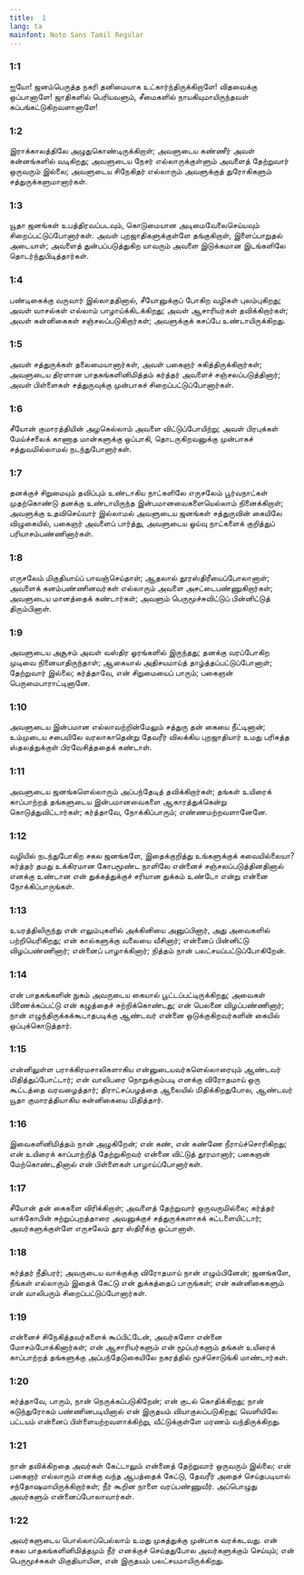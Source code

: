 ```yaml
---
title:  1
lang: ta
mainfont: Noto Sans Tamil Regular
---
```


###  1:1

ஐயோ! ஜனம்பெருத்த நகரி தனிமையாக உட்கார்ந்திருக்கிறாளே! விதவைக்கு ஒப்பானாளே! ஜாதிகளில் பெரியவளும், சீமைகளில் நாயகியுமாயிருந்தவள் கப்பங்கட்டுகிறவளானாளே!

###  1:2

இராக்காலத்திலே அழுதுகொண்டிருக்கிறாள்; அவளுடைய கண்ணீர் அவள் கன்னங்களில் வடிகிறது; அவளுடைய நேசர் எல்லாருக்குள்ளும் அவளைத் தேற்றுவார் ஒருவரும் இல்லை; அவளுடைய சிநேகிதர் எல்லாரும் அவளுக்குத் துரோகிகளும் சத்துருக்களுமானார்கள்.

###  1:3

யூதா ஜனங்கள் உபத்திரவப்படவும், கொடுமையான அடிமைவேலைசெய்யவும் சிறைப்பட்டுப்போனார்கள். அவள் புறஜாதிகளுக்குள்ளே தங்குகிறாள், இளைப்பாறுதல் அடையாள்; அவளைத் துன்பப்படுத்துகிற யாவரும் அவளை இடுக்கமான இடங்களிலே தொடர்ந்துபிடித்தார்கள்.

###  1:4

பண்டிகைக்கு வருவார் இல்லாததினால், சீயோனுக்குப் போகிற வழிகள் புலம்புகிறது; அவள் வாசல்கள் எல்லாம் பாழாய்க்கிடக்கிறது; அவள் ஆசாரியர்கள் தவிக்கிறார்கள்; அவள் கன்னிகைகள் சஞ்சலப்படுகிறார்கள்; அவளுக்குக் கசப்பே உண்டாயிருக்கிறது.

###  1:5

அவள் சத்துருக்கள் தலைமையானார்கள், அவள் பகைஞர் சுகித்திருக்கிறார்கள்; அவளுடைய திரளான பாதகங்களினிமித்தம் கர்த்தர் அவளைச் சஞ்சலப்படுத்தினார்; அவள் பிள்ளைகள் சத்துருவுக்கு முன்பாகச் சிறைப்பட்டுப்போனார்கள்.

###  1:6

சீயோன் குமாரத்தியின் அழகெல்லாம் அவளை விட்டுப்போயிற்று; அவள் பிரபுக்கள் மேய்ச்சலைக் காணாத மான்களுக்கு ஒப்பாகி, தொடருகிறவனுக்கு முன்பாகச் சத்துவமில்லாமல் நடந்துபோனார்கள்.

###  1:7

தனக்குச் சிறுமையும் தவிப்பும் உண்டாகிய நாட்களிலே எருசலேம் பூர்வநாட்கள் முதற்கொண்டு தனக்கு உண்டாயிருந்த இன்பமானவைகளையெல்லாம் நினைக்கிறாள்; அவளுக்கு உதவிசெய்வார் இல்லாமல் அவளுடைய ஜனங்கள் சத்துருவின் கையிலே விழுகையில், பகைஞர் அவளைப் பார்த்து, அவளுடைய ஓய்வு நாட்களைக் குறித்துப் பரியாசம்பண்ணினார்கள்.

###  1:8

எருசலேம் மிகுதியாய்ப் பாவஞ்செய்தாள்; ஆதலால் தூரஸ்திரீயைப்போலானாள்; அவளைக் கனம்பண்ணினவர்கள் எல்லாரும் அவளை அசட்டைபண்ணுகிறார்கள்; அவளுடைய மானத்தைக் கண்டார்கள்; அவளும் பெருமூச்சுவிட்டுப் பின்னிட்டுத் திரும்பினாள்.

###  1:9

அவளுடைய அசூசம் அவள் வஸ்திர ஓரங்களில் இருந்தது; தனக்கு வரப்போகிற முடிவை நினையாதிருந்தாள்; ஆகையால் அதிசயமாய்த் தாழ்த்தப்பட்டுப்போனாள்; தேற்றுவார் இல்லை; கர்த்தாவே, என் சிறுமையைப் பாரும்; பகைஞன் பெருமைபாராட்டினானே.

###  1:10

அவளுடைய இன்பமான எல்லாவற்றின்மேலும் சத்துரு தன் கையை நீட்டினான்; உம்முடைய சபையிலே வரலாகாதென்று தேவரீர் விலக்கிய புறஜாதியார் உமது பரிசுத்த ஸ்தலத்துக்குள் பிரவேசித்ததைக் கண்டாள்.

###  1:11

அவளுடைய ஜனங்களெல்லாரும் அப்பந்தேடித் தவிக்கிறார்கள்; தங்கள் உயிரைக் காப்பாற்றத் தங்களுடைய இன்பமானவைகளை ஆகாரத்துக்கென்று கொடுத்துவிட்டார்கள்; கர்த்தாவே, நோக்கிப்பாரும்; எண்ணமற்றவளானேனே.

###  1:12

வழியில் நடந்துபோகிற சகல ஜனங்களே, இதைக்குறித்து உங்களுக்குக் கவையில்லையா? கர்த்தர் தமது உக்கிரமான கோபமூண்ட நாளிலே என்னைச் சஞ்சலப்படுத்தினதினால் எனக்கு உண்டான என் துக்கத்துக்குச் சரியான துக்கம் உண்டோ என்று என்னை நோக்கிப்பாருங்கள்.

###  1:13

உயரத்திலிருந்து என் எலும்புகளில் அக்கினியை அனுப்பினார், அது அவைகளில் பற்றியெரிகிறது; என் கால்களுக்கு வலையை வீசினார்; என்னைப் பின்னிட்டு விழப்பண்ணினார்; என்னைப் பாழாக்கினார்; நித்தம் நான் பலட்சயப்பட்டுப்போகிறேன்.

###  1:14

என் பாதகங்களின் நுகம் அவருடைய கையால் பூட்டப்பட்டிருக்கிறது; அவைகள் பிணைக்கப்பட்டு என் கழுத்தைச் சுற்றிக்கொண்டது; என் பெலனை விழப்பண்ணினார்; நான் எழுந்திருக்கக்கூடாதபடிக்கு ஆண்டவர் என்னை ஒடுக்குகிறவர்களின் கையில் ஒப்புக்கொடுத்தார்.

###  1:15

என்னிலுள்ள பராக்கிரமசாலிகளாகிய என்னுடையவர்களெல்லாரையும் ஆண்டவர் மிதித்துப்போட்டார்; என் வாலிபரை நொறுக்கும்படி எனக்கு விரோதமாய் ஒரு கூட்டத்தை வரவழைத்தார்; திராட்சப்பழத்தை ஆலையில் மிதிக்கிறதுபோல, ஆண்டவர் யூதா குமாரத்தியாகிய கன்னிகையை மிதித்தார்.

###  1:16

இவைகளினிமித்தம் நான் அழுகிறேன்; என் கண், என் கண்ணே நீராய்ச்சொரிகிறது; என் உயிரைக் காப்பாற்றித் தேற்றுகிறவர் என்னை விட்டுத் தூரமானார்; பகைஞன் மேற்கொண்டதினால் என் பிள்ளைகள் பாழாய்ப்போனார்கள்.

###  1:17

சீயோன் தன் கைகளை விரிக்கிறாள்; அவளைத் தேற்றுவார் ஒருவருமில்லை; கர்த்தர் யாக்கோபின் சுற்றுப்புறத்தாரை அவனுக்குச் சத்துருக்களாகக் கட்டளையிட்டார்; அவர்களுக்குள்ளே எருசலேம் தூர ஸ்திரீக்கு ஒப்பானாள்.

###  1:18

கர்த்தர் நீதிபரர்; அவருடைய வாக்குக்கு விரோதமாய் நான் எழும்பினேன்; ஜனங்களே, நீங்கள் எல்லாரும் இதைக் கேட்டு என் துக்கத்தைப் பாருங்கள்; என் கன்னிகைகளும் என் வாலிபரும் சிறைப்பட்டுப்போனார்கள்.

###  1:19

என்னைச் சிநேகித்தவர்களைக் கூப்பிட்டேன், அவர்களோ என்னை மோசம்போக்கினார்கள்; என் ஆசாரியர்களும் என் மூப்பர்களும் தங்கள் உயிரைக் காப்பாற்றத் தங்களுக்கு அப்பந்தேடுகையிலே நகரத்தில் மூச்சொடுங்கி மாண்டார்கள்.

###  1:20

கர்த்தாவே, பாரும், நான் நெருக்கப்படுகிறேன்; என் குடல் கொதிக்கிறது; நான் கடுந்துரோகம் பண்ணினபடியினால் என் இருதயம் வியாகுலப்படுகிறது; வெளியிலே பட்டயம் என்னைப் பிள்ளையற்றவளாக்கிற்று, வீட்டுக்குள்ளே மரணம் வந்திருக்கிறது.

###  1:21

நான் தவிக்கிறதை அவர்கள் கேட்டாலும் என்னைத் தேற்றுவார் ஒருவரும் இல்லை; என் பகைஞர் எல்லாரும் எனக்கு வந்த ஆபத்தைக் கேட்டு, தேவரீர் அதைச் செய்தபடியால் சந்தோஷமாயிருக்கிறார்கள்; நீர் கூறின நாளை வரப்பண்ணுவீர். அப்பொழுது அவர்களும் என்னைப்போலாவார்கள்.

###  1:22

அவர்களுடைய பொல்லாப்பெல்லாம் உமது முகத்துக்கு முன்பாக வரக்கடவது. என் சகல பாதகங்களினிமித்தமும் நீர் எனக்குச் செய்ததுபோல அவர்களுக்கும் செய்யும்; என் பெருமூச்சுகள் மிகுதியாயின, என் இருதயம் பலட்சயமாயிருக்கிறது.

